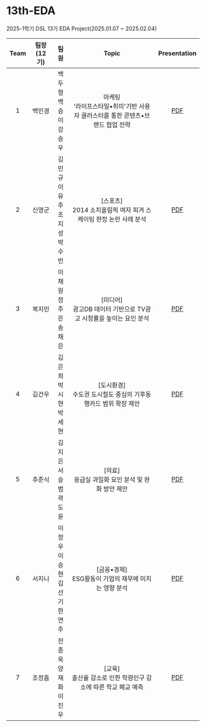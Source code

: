 # 13th-EDA
2025-1학기 DSL 13기 EDA Project(2025.01.07 ~ 2025.02.04)

|Team|팀장(12기)|팀원|Topic|Presentation|
|:---:|:---:|:---:|:---:|:---:|
|1|백민경|백두형<br>백승이<br>강승우|마케팅<br>'라이프스타일•취미'기반 사용자 클러스터를 통한 콘텐츠•브랜드 협업 전략|[PDF](마케팅/25_1_DSL_EDA_마케팅.pdf)|
|2|신영군|김민규<br>이유주<br>조지성<br>박수빈|[스포츠]<br>2014 소치올림픽 여자 피겨 스케이팅 판정 논란 사례 분석|[PDF](스포츠/25_1_DSL_EDA_스포츠.pdf)|
|3|복지민|이채원<br>정주은<br>송채은|[미디어]<br>광고DB 데이터 기반으로 TV광고 시청률을 높이는 요인 분석|[PDF](미디어/25_1_DSL_EDA_미디어.pdf)|
|4|김건우|김은희<br>박시현<br>박세현|[도시환경]<br>수도권 도시철도 중심의 기후동행카드 범위 확장 제안|[PDF](도시환경/25_1_DSL_EDA_도시환경.pdf)|
|5|추준식|김지은<br>서승범<br>곽도윤|[의료]<br>응급실 과밀화 요인 분석 및 완화 방안 제안|[PDF](의료/25_1_DSL_EDA_의료.pdf)|
|6|서지니|이정우<br>이승현<br>김선기<br>한연주|[금융•경제]<br>ESG활동이 기업의 재무에 미치는 영향 분석|[PDF](금융•경제/25_1_DSL_EDA_금융•경제.pdf)|
|7|조정흠|전종욱<br>양재화<br>이진우|[교육]<br>출산율 감소로 인한 학령인구 감소에 따른 학교 폐교 예측|[PDF](교육/25_1_DSL_EDA_교육.pdf)|

<br><br>
